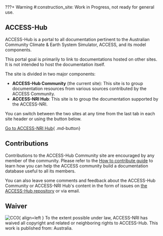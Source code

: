
???+ Warning
    #:construction_site: Work in Progress, not ready for general use.
## ACCESS-Hub

ACCESS-Hub is a portal to all documentation pertinent to the Australian Community Climate & Earth System Simulator, ACCESS, and its model components.

This portal goal is primarily to link to documentations hosted on other sites. It is not intended to host the documentation itself.

The site is divided in two major components:

- **ACCESS-Hub Community** (the current site): This site is to group documentation resources from various sources contributed by the ACCESS Community.
- **ACCESS-NRI Hub**: This site is to group the documentation supported by the ACCESS-NRI.

You can switch between the two sites at any time from the last tab in each site header or using the button below.

[Go to ACCESS-NRI Hub](https://access-hub.github.io/ACCESS-Hub/ACCESS-NRI/index.html){ .md-button}

## Contributions

Contributions to the ACCESS-Hub Community site are encouraged by any member of the community. Please refer to the [How to contribute guide][HCG] to learn how you can help the ACCESS community build a documentation database useful to all its members.

You can also leave some comments and feedback about the ACCESS-Hub Community or ACCESS-NRI Hub's content in the form of issues on [the ACCESS-Hub repository][IssueHub] or via email. 

## Waiver
![CC0](https://licensebuttons.net/p/zero/1.0/88x31.png){ align=left }
To the extent possible under law, ACCESS-NRI has waived all copyright and related or neighboring rights to ACCESS-Hub. This work is published from: Australia.

[HCG]: help/how_to_contribute.md
[IssueHub]: https://github.com/ACCESS-Hub/ACCESS-Hub/issues
